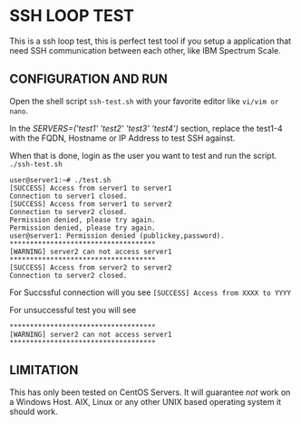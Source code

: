 # SSH LOOP TEST
This is a ssh loop test, this is perfect test tool if you setup a application that need SSH communication between each other, like IBM Spectrum Scale.

## CONFIGURATION AND RUN
Open the shell script `ssh-test.sh` with your favorite editor like `vi/vim or nano`.

In the *SERVERS=('test1' 'test2' 'test3' 'test4')* section, replace the test1-4 with the FQDN, Hostname or IP Address to test SSH against.

When that is done, login as the user you want to test and run the script. `./ssh-test.sh`

```
user@server1:~# ./test.sh
[SUCCESS] Access from server1 to server1
Connection to server1 closed.
[SUCCESS] Access from server1 to server2
Connection to server2 closed.
Permission denied, please try again.
Permission denied, please try again.
user@server1: Permission denied (publickey,password).
************************************
[WARNING] server2 can not access server1
************************************
[SUCCESS] Access from server2 to server2
Connection to server2 closed.
```

For Succssful connection will you see `[SUCCESS] Access from XXXX to YYYY`

For unsuccessful test you will see
```
************************************
[WARNING] server2 can not access server1
************************************
```

## LIMITATION
This has only been tested on CentOS Servers.
It will guarantee *not* work on a Windows Host. AIX, Linux or any other UNIX based operating system it should work.
